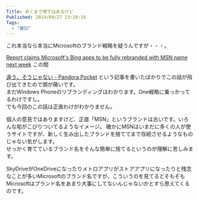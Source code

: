 ```yaml
---
Title: あくまで噂ではあるけど
Published: 2014/09/27 23:20:16
Tags:
  - "雑記"
---
```

これ本当なら本当にMicrosoftのブランド戦略を疑うんですが・・・。

[Report claims Microsoft&#39;s Bing apps to be fully rebranded with MSN name next week](http://www.wpcentral.com/report-claims-microsofts-bing-apps-be-fully-rebranded-msn-next)
この間

[違う、そうじゃない - Pandora Pocket](https://blog.hitsujin.jp/embed/2014/09/11/212051)
という記事を書いたばかりでこの話が飛び出てきたので頭が痛いです。  
まだWindows Phoneのリブランディングはわかります。One戦略に乗っかってるわけですし。  
でも今回のこの話は正直わけがわかりません。

個人の意見ではありますけど、正直「MSN」というブランドは古いです。いろんな垢がこびりついてるようなイメージ。
確かにMSNはいまだに多くの人が使うサイトですが、新しく生み出したブランドを捨ててまで存続させるようなものじゃない気がします。  
せっかく育てているブランド名をそんな簡単に捨てるというのが理解に苦しみます。

SkyDriveがOneDriveになったりメトロアプリがストアアプリになったりと残念なことが多いMicrosoftのブランド名ですが、こういうのを見てるとそもそもMicrosoftはブランド名をあまり大事にしてないんじゃないかとすら思えてくるのです。